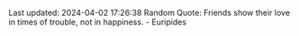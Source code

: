 Last updated: 2024-04-02 17:26:38
Random Quote: Friends show their love in times of trouble, not in happiness. - Euripides